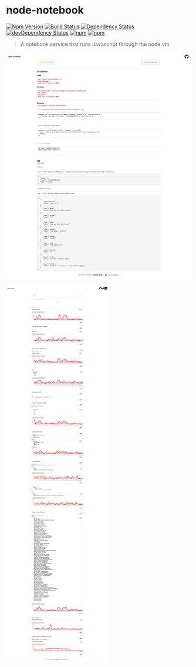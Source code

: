 # node-notebook

[![Npm Version](https://img.shields.io/npm/v/node-notebook.svg)](https://www.npmjs.com/package/node-notebook)
[![Build Status](https://travis-ci.org/gabrielcsapo/node-notebook.svg?branch=master)](https://travis-ci.org/gabrielcsapo/node-notebook)
[![Dependency Status](https://david-dm.org/gabrielcsapo/node-notebook.svg)](https://david-dm.org/gabrielcsapo/node-notebook)
[![devDependency Status](https://david-dm.org/gabrielcsapo/node-notebook/dev-status.svg)](https://david-dm.org/gabrielcsapo/node-notebook#info=devDependencies)
[![npm](https://img.shields.io/npm/dt/node-notebook.svg?maxAge=2592000)]()
[![npm](https://img.shields.io/npm/dm/node-notebook.svg?maxAge=2592000)]()

> A notebook service that runs Javascript through the node vm

![README](screenshots/remote-1920x1080-intro.png)

![README](screenshots/remote-1920x1080-stored.png)
